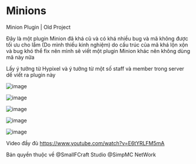 # Minions

Minion Plugin | Old Project

Đây là một plugin Minion đã khá cũ và có khá nhiều bug và mã không được tối ưu cho lắm (Do mình thiếu kinh nghiệm) 
do cấu trúc của mã khá lộn xộn và bug khó thể fix nên mình sẽ viết một plugin Minion khác nên không dùng mã này nữa

Lấy ý tưởng từ Hypixel và ý tưởng từ một số staff và member trong server dể viết ra plugin này

![image](https://github.com/sfclog/Minions/assets/58846067/d224350a-513d-425d-b4e2-4b2538e5f962)

![image](https://github.com/sfclog/Minions/assets/58846067/64fbedd7-56fa-4922-ae50-41511b1b7875)

![image](https://github.com/sfclog/Minions/assets/58846067/0e2f3bd1-e9f1-4cb0-877b-e98991c80377)

![image](https://github.com/sfclog/Minions/assets/58846067/60c8b2a7-fa6e-4f4f-8709-04a9796fdd65)

![image](https://github.com/sfclog/Minions/assets/58846067/326bc8b1-2566-4099-a8b3-c49b3bb3a86e)


Video đầy đủ https://www.youtube.com/watch?v=E6tYRLFM5mA

Bản quyền thuộc về @SmallFCraft Studio @SimpMC NetWork
